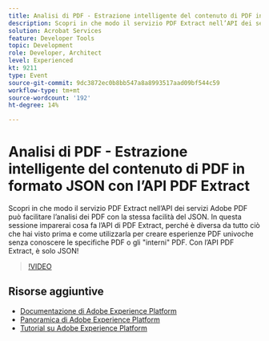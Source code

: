 ```yaml
---
title: Analisi di PDF - Estrazione intelligente del contenuto di PDF in formato JSON con l’API PDF Extract
description: Scopri in che modo il servizio PDF Extract nell’API dei servizi Adobe PDF può facilitare l’analisi dei PDF con la stessa facilità del JSON. In questa sessione imparerai cosa fa l’API di PDF Extract, perché è diversa da tutto ciò che hai visto prima e come utilizzarla per creare esperienze PDF univoche senza conoscere le specifiche PDF o gli "interni" PDF. Con l’API PDF Extract, è solo JSON!
solution: Acrobat Services
feature: Developer Tools
topic: Development
role: Developer, Architect
level: Experienced
kt: 9211
type: Event
source-git-commit: 9dc3872ec0b8bb547a8a8993517aad09bf544c59
workflow-type: tm+mt
source-wordcount: '192'
ht-degree: 14%

---
```


# Analisi di PDF - Estrazione intelligente del contenuto di PDF in formato JSON con l’API PDF Extract

Scopri in che modo il servizio PDF Extract nell’API dei servizi Adobe PDF può facilitare l’analisi dei PDF con la stessa facilità del JSON. In questa sessione imparerai cosa fa l’API di PDF Extract, perché è diversa da tutto ciò che hai visto prima e come utilizzarla per creare esperienze PDF univoche senza conoscere le specifiche PDF o gli &quot;interni&quot; PDF. Con l’API PDF Extract, è solo JSON!

>[!VIDEO](https://video.tv.adobe.com/v/338096/?quality=12&learn=on&hidetitle=true)

## Risorse aggiuntive

- [Documentazione di Adobe Experience Platform](https://experienceleague.adobe.com/docs/experience-platform.html)
- [Panoramica di Adobe Experience Platform](https://experienceleague.adobe.com/docs/experience-platform/landing/home.html?lang=it)
- [Tutorial su Adobe Experience Platform](https://experienceleague.adobe.com/docs/platform-learn/tutorials/overview.html?lang=it)
